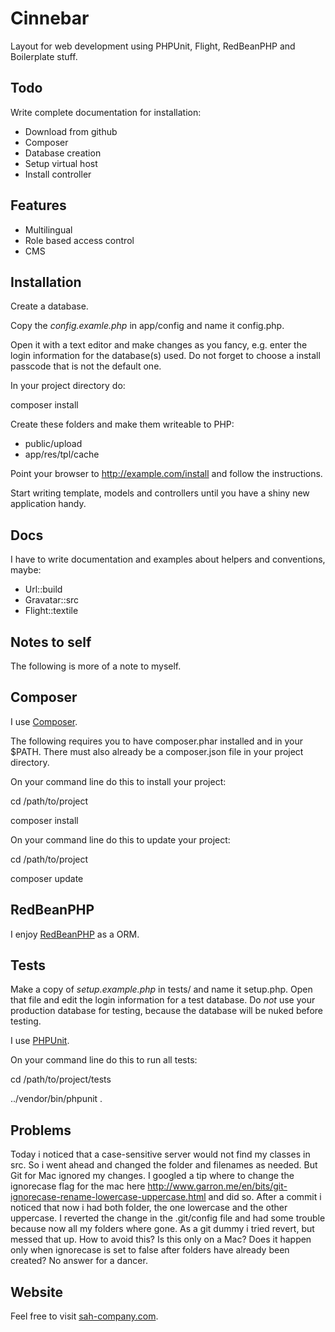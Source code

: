 Cinnebar
========

Layout for web development using PHPUnit, Flight, RedBeanPHP and Boilerplate stuff.

Todo
----

Write complete documentation for installation:

* Download from github
* Composer
* Database creation
* Setup virtual host
* Install controller


Features
--------

* Multilingual
* Role based access control
* CMS

Installation
------------

Create a database.

Copy the _config.examle.php_ in app/config and name it config.php.

Open it with a text editor and make changes as you fancy, e.g. enter the login information for the database(s) used. Do not forget to choose a install passcode that is not the default one.

In your project directory do:

composer install

Create these folders and make them writeable to PHP:
* public/upload
* app/res/tpl/cache

Point your browser to http://example.com/install and follow the instructions.

Start writing template, models and controllers until you have a shiny new application handy.


Docs
----

I have to write documentation and examples about helpers and conventions, maybe:

* Url::build
* Gravatar::src
* Flight::textile


Notes to self
-------------

The following is more of a note to myself.


Composer
--------

I use [Composer](http://getcomposer.org/).

The following requires you to have composer.phar installed and in your $PATH.
There must also already be a composer.json file in your project directory.

On your command line do this to install your project:

cd /path/to/project

composer install

On your command line do this to update your project:

cd /path/to/project

composer update

RedBeanPHP
----------

I enjoy [RedBeanPHP](http://redbeanphp.com/) as a ORM.


Tests
-----

Make a copy of _setup.example.php_ in tests/ and name it setup.php. Open that file and edit the login information for a test database. Do _not_ use your production database for testing, because the database will be nuked before testing.

I use [PHPUnit](http://phpunit.de/).

On your command line do this to run all tests:

cd /path/to/project/tests

../vendor/bin/phpunit .

Problems
--------

Today i noticed that a case-sensitive server would not find my classes in src. So i went ahead and changed the folder and filenames as needed. But Git for Mac ignored my changes. I googled a tip where to change the ignorecase flag for the mac here http://www.garron.me/en/bits/git-ignorecase-rename-lowercase-uppercase.html and did so. After a commit i noticed that now i had both folder, the one lowercase and the other uppercase. I reverted the change in the .git/config file and had some trouble because now all my folders where gone. As a git dummy i tried revert, but messed that up. How to avoid this? Is this only on a Mac? Does it happen only when ignorecase is set to false after folders have already been created? No answer for a dancer.



Website
-------

Feel free to visit [sah-company.com](http://sah-company.com).